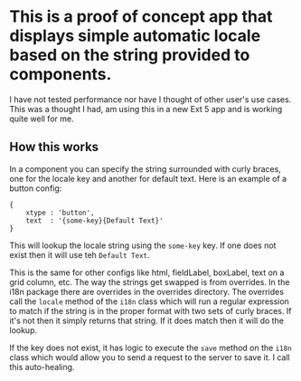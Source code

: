 # This is a proof of concept app that displays simple automatic locale based on the string provided to components.

I have not tested performance nor have I thought of other user's use cases. This was a thought I had, am using this in a new Ext 5 app and is working quite well for me.

## How this works

In a component you can specify the string surrounded with curly braces, one for the locale key and another for default text. Here is an example of a button config:

    {
        xtype : 'button',
        text  : '{some-key}{Default Text}'
    }
    
This will lookup the locale string using the `some-key` key. If one does not exist then it will use teh `Default Text`.

This is the same for other configs like html, fieldLabel, boxLabel, text on a grid column, etc. The way the strings get swapped is from overrides. In the i18n package there are overrides in the overrides directory. The overrides call the `locale` method of the `i18n` class which will run a regular expression to match if the string is in the proper format with two sets of curly braces. If it's not then it simply returns that string. If it does match then it will do the lookup.

If the key does not exist, it has logic to execute the `save` method on the `i18n` class which would allow you to send a request to the server to save it. I call this auto-healing.
